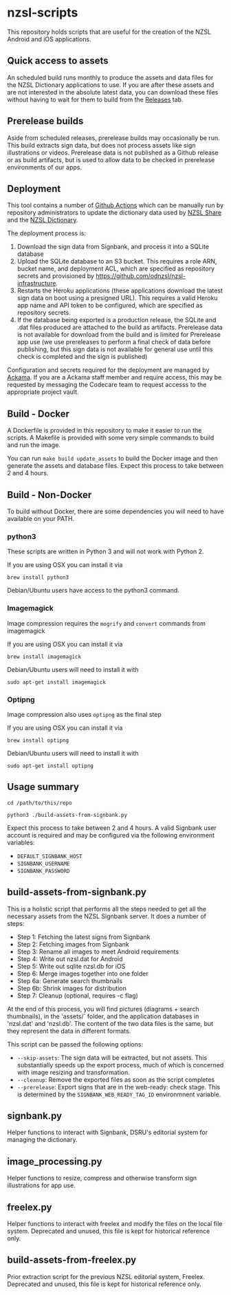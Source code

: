 # nzsl-scripts

This repository holds scripts that are useful for the creation of the NZSL Android and iOS applications.

## Quick access to assets

An scheduled build runs monthly to produce the assets and data files for the NZSL Dictionary applications to use.
If you are after these assets and are not interested in the absolute latest data, you can download these files without
having to wait for them to build from the [Releases](https://github.com/odnzsl/nzsl-dictionary-scripts/releases) tab.

## Prerelease builds

Aside from scheduled releases, prerelease builds may occasionally be run. This
build extracts sign data, but does not process assets like sign illustrations or
videos. Prerelease data is not published as a Github release or as build
artifacts, but is used to allow data to be checked in prerelease environments of
our apps.

## Deployment

This tool contains a number of [Github Actions](/actions) which can be manually run by repository administrators
to update the dictionary data used by [NZSL Share](https://nzslshare.nz) and the [NZSL Dictionary](https://nzsl.nz).

The deployment process is:

1. Download the sign data from Signbank, and process it into a SQLite database
2. Upload the SQLite database to an S3 bucket. This requires a role ARN, bucket
   name, and deployment ACL, which are specified as repository secrets and
   provisioned by https://github.com/odnzsl/nzsl-infrastructure.
3. Restarts the Heroku applications (these applications download the latest sign
   data on boot using a presigned URL). This requires a valid Heroku app name
   and API token to be configured, which are specified as repository secrets.
4. If the database being exported is a production release, the SQLite and .dat
   files produced are attached to the build as artifacts. Prerelease data is not
   available for download from the build and is limited for Prerelease app use
   (we use prereleases to perform a final check of data before publishing, but
   this sign data is not available for general use until this check is completed
   and the sign is published)

Configuration and secrets required for the deployment are managed by
[Ackama](https://ackama.com). If you are a Ackama staff member and require
access, this may be requested by messaging the Codecare team to request accesss
to the appropriate project vault.

## Build - Docker

A Dockerfile is provided in this repository to make it easier to run the scripts. A Makefile is provided with
some very simple commands to build and run the image.

You can run `make build update_assets` to build the Docker image and then generate the assets and database files.
Expect this process to take between 2 and 4 hours.

## Build - Non-Docker

To build without Docker, there are some dependencies you will need to have available on your PATH.

### python3

These scripts are written in Python 3 and will not work with Python 2.

If you are using OSX you can install it via

```
brew install python3
```

Debian/Ubuntu users have access to the python3 command.

### Imagemagick

Image compression requires the `mogrify` and `convert` commands from imagemagick

If you are using OSX you can install it via

```
brew install imagemagick
```

Debian/Ubuntu users will need to install it with

```
sudo apt-get install imagemagick
```

### Optipng

Image compression also uses `optipng` as the final step

If you are using OSX you can install it via

```
brew install optipng
```

Debian/Ubuntu users will need to install it with

```
sudo apt-get install optipng
```

## Usage summary

```
cd /path/to/this/repo

python3 ./build-assets-from-signbank.py
```

Expect this process to take between 2 and 4 hours. A valid Signbank user account is required and may be configured via the following environment variables:

* `DEFAULT_SIGNBANK_HOST`
* `SIGNBANK_USERNAME`
* `SIGNBANK_PASSWORD`

## build-assets-from-signbank.py

This is a holistic script that performs all the steps needed to get all the necessary assets from the NZSL Signbank server. It does a number of steps:

- Step 1: Fetching the latest signs from Signbank
- Step 2: Fetching images from Signbank
- Step 3: Rename all images to meet Android requirements
- Step 4: Write out nzsl.dat for Android
- Step 5: Write out sqlite nzsl.db for iOS
- Step 6: Merge images together into one folder
- Step 6a: Generate search thumbnails
- Step 6b: Shrink images for distribution
- Step 7: Cleanup (optional, requires -c flag)

At the end of this process, you will find pictures (diagrams + search thumbnails), in the 'assets/` folder, and the
application databases in 'nzsl.dat' and 'nzsl.db'. The content of the two data files is the same, but they represent the
data in different formats.

This script can be passed the following options:

* `--skip-assets`: The sign data will be extracted, but not assets. This
  substantially speeds up the export process, much of which is concerned with
  image resizing and transformation.
* `--cleanup`: Remove the exported files as soon as the script completes
* `--prerelease`: Export signs that are in the web-ready: check stage. This is
  determined by the `SIGNBANK_WEB_READY_TAG_ID` environmnent variable.

## signbank.py

Helper functions to interact with Signbank, DSRU's editorial system for managing the dictionary.

## image_processing.py

Helper functions to resize, compress and otherwise transform sign illustrations for app use.

## freelex.py

Helper functions to interact with freelex and modify the files on the local file system. Deprecated and unused, this file is kept for historical reference only.


## build-assets-from-freelex.py

Prior extraction script for the previous NZSL editorial system, Freelex. Deprecated and unused, this file is kept for historical reference only.
